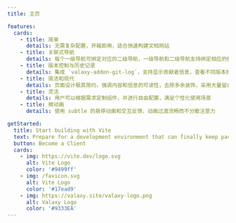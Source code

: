 ```yaml
---
title: 主页

features:
  cards:
    - title: 简单
      details: 无需复杂配置，开箱即用，适合快速构建文档网站
    - title: 关联式导航
      details: 每个一级导航可绑定对应的二级导航，一级导航和二级导航支持绑定相应的侧边栏，形成清晰的导航结构
    - title: 版本控制与历史记录
      details: 集成 `valaxy-addon-git-log`，支持显示贡献者信息，查看不同版本的更改记录以及历史内容，便于追踪内容演变
    - title: 简洁和现代
      details: 页面设计极其简约，强调内容和信息的可读性，去除多余装饰，采用大量留白以突出主要内容
    - title: 灵活
      details: 用户可以根据需求定制组件，并进行自由配置，满足个性化使用场景
    - title: 微动画
      details: 使用 subtle 的悬停动画和交互反馈，动画过渡流畅而不分散注意力

getStarted:
  title: Start building with Vite
  text: Prepare for a development environment that can finally keep pace with the speed of your mind.
  button: Become a Client
  cards:
    - img: https://vite.dev/logo.svg
      alt: Vite Logo
      color: '#9499ff'
    - img: /favicon.svg
      alt: Vite Logo
      color: '#17ead9'
    - img: https://valaxy.site/valaxy-logo.png
      alt: Valaxy Logo
      color: '#9333EA'
---
```

